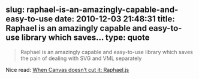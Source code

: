 slug: raphael-is-an-amazingly-capable-and-easy-to-use
date: 2010-12-03 21:48:31
title: Raphael is an amazingly capable and easy-to-use library which saves...
type: quote
---

> Raphael is an amazingly capable and easy-to-use library which saves the pain of dealing with SVG and VML separately

Nice read: [When Canvas doesn’t cut it: Raphael.js](http://eng.wealthfront.com/2010/11/when-canvas-doesnt-cut-it-raphaeljs.html)
